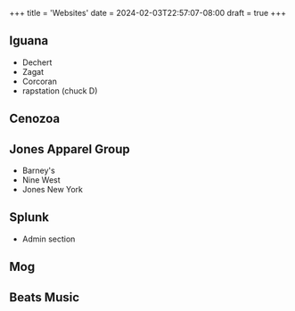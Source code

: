 +++
title = 'Websites'
date = 2024-02-03T22:57:07-08:00
draft = true
+++

## Iguana

- Dechert
- Zagat
- Corcoran
- rapstation (chuck D)

## Cenozoa

## Jones Apparel Group

- Barney's
- Nine West
- Jones New York

## Splunk

- Admin section

## Mog

## Beats Music
